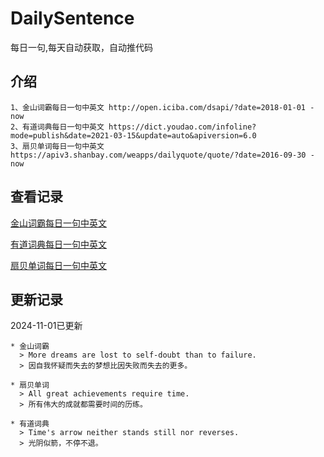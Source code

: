 # DailySentence

每日一句,每天自动获取，自动推代码

## 介绍

```
1、金山词霸每日一句中英文 http://open.iciba.com/dsapi/?date=2018-01-01 - now
2、有道词典每日一句中英文 https://dict.youdao.com/infoline?mode=publish&date=2021-03-15&update=auto&apiversion=6.0
3、扇贝单词每日一句中英文 https://apiv3.shanbay.com/weapps/dailyquote/quote/?date=2016-09-30 - now
```

## 查看记录

[金山词霸每日一句中英文](./data/iciba/)

[有道词典每日一句中英文](./data/youdao/)

[扇贝单词每日一句中英文](./data/shanbay/)

## 更新记录
2024-11-01已更新 
```
* 金山词霸
  > More dreams are lost to self-doubt than to failure.
  > 因自我怀疑而失去的梦想比因失败而失去的更多。

* 扇贝单词
  > All great achievements require time.
  > 所有伟大的成就都需要时间的历练。

* 有道词典
  > Time's arrow neither stands still nor reverses.
  > 光阴似箭，不停不退。

```
